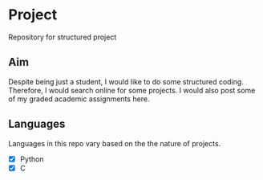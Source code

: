 # Project
Repository for structured project
## Aim
Despite being just a student, I would like to do some structured coding. Therefore, I would search online for some projects. I would also post some of my graded academic assignments here.
## Languages
Languages in this repo vary based on the the nature of projects.
* [X] Python
* [X] C
